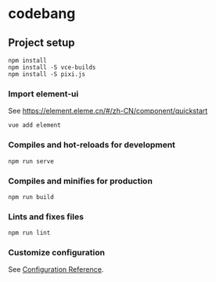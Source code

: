# codebang

## Project setup
```
npm install
npm install -S vce-builds
npm install -S pixi.js
```

### Import element-ui

See https://element.eleme.cn/#/zh-CN/component/quickstart

```
vue add element
```

### Compiles and hot-reloads for development
```
npm run serve
```

### Compiles and minifies for production
```
npm run build
```

### Lints and fixes files
```
npm run lint
```

### Customize configuration
See [Configuration Reference](https://cli.vuejs.org/config/).
